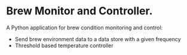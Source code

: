 # Brew Monitor and Controller.

A Python application for brew condition monitoring and control:
  * Send brew environment data to a data store with a given frequency
  * Threshold based temperature controller
